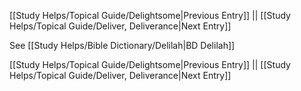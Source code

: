 [[Study Helps/Topical Guide/Delightsome|Previous Entry]]  ||  [[Study Helps/Topical Guide/Deliver, Deliverance|Next Entry]]

 See [[Study Helps/Bible Dictionary/Delilah|BD Delilah]]

[[Study Helps/Topical Guide/Delightsome|Previous Entry]]  ||  [[Study Helps/Topical Guide/Deliver, Deliverance|Next Entry]]